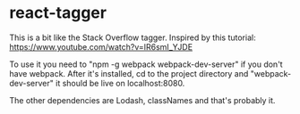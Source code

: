 # react-tagger
This is a bit like the Stack Overflow tagger. Inspired by this tutorial: https://www.youtube.com/watch?v=IR6smI_YJDE

To use it you need to "npm -g webpack webpack-dev-server" if you don't have webpack.
After it's installed, cd to the project directory and "webpack-dev-server"
it should be live on localhost:8080.

The other dependencies are Lodash, classNames and that's probably it.


